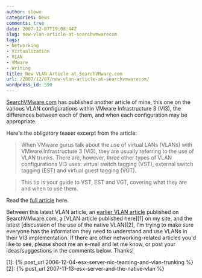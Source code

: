 ```yaml
---
author: slowe
categories: News
comments: true
date: 2007-12-07T19:08:44Z
slug: new-vlan-article-at-searchvmwarecom
tags:
- Networking
- Virtualization
- VLAN
- VMware
- Writing
title: New VLAN Article at SearchVMware.com
url: /2007/12/07/new-vlan-article-at-searchvmwarecom/
wordpress_id: 590
---
```


[SearchVMware.com](http://searchvmware.techtarget.com/) has published another article of mine, this one on the various VLAN configurations within VMware Infrastructure 3 (VI3), the differences between each of them, and when each configuration may be appropriate.

Here's the obligatory teaser excerpt from the article:

>When VMware gurus talk about the use of virtual LANs (VLANs) with VMware Infrastructure 3 (VI3), they are usually referring to the use of VLAN trunks. There are, however, three other types of VLAN configurations VI3 uses: virtual switch tagging (VST), external switch tagging (EST) and virtual guest tagging (VGT).  

>This tip is your guide to VST, EST and VGT, covering what they are and when to use them.

Read the [full article](http://searchvmware.techtarget.com/tip/0,289483,sid179_gci1283036,00.html) here.

Between this latest VLAN article, an [earlier VLAN article](http://searchvmware.techtarget.com/tip/0,289483,sid179_gci1280449,00.html) published on SearchVMware.com, a [VLAN article published here][1] on my site, and the latest [discussion of the use of the native VLAN][2], I'm trying to make sure everyone has the information they need to understand and use VLANs in their VI3 implementation. If there are other networking-related articles you'd like to see, please shoot me an e-mail and let me know, or post your ideas/suggestions in the comments below. Thanks!

[1]: {% post_url 2006-12-04-esx-server-nic-teaming-and-vlan-trunking %}
[2]: {% post_url 2007-11-13-esx-server-and-the-native-vlan %}
